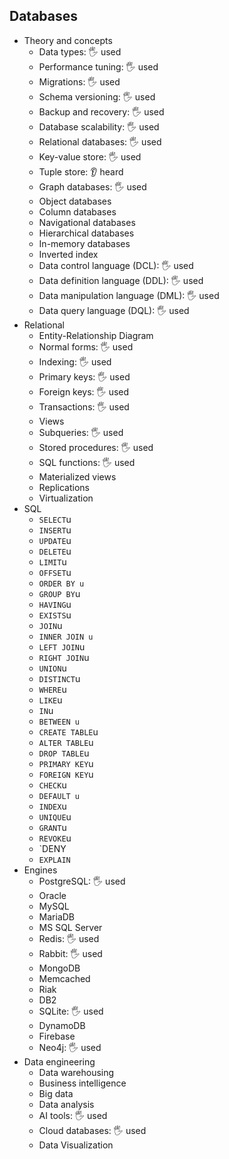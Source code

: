 ## Databases

- Theory and concepts
  - Data types: 🖐️ used
  - Performance tuning: 🖐️ used
  - Migrations: 🖐️ used
  - Schema versioning: 🖐️ used
  - Backup and recovery: 🖐️ used
  - Database scalability: 🖐️ used
  - Relational databases: 🖐️ used
  - Key-value store: 🖐️ used
  - Tuple store: 👂 heard
  - Graph databases: 🖐️ used
  - Object databases
  - Column databases
  - Navigational databases
  - Hierarchical databases
  - In-memory databases
  - Inverted index
  - Data control language (DCL): 🖐️ used
  - Data definition language (DDL): 🖐️ used
  - Data manipulation language (DML): 🖐️ used
  - Data query language (DQL): 🖐️ used
- Relational
  - Entity-Relationship Diagram
  - Normal forms: 🖐️ used
  - Indexing: 🖐️ used
  - Primary keys: 🖐️ used
  - Foreign keys: 🖐️ used
  - Transactions: 🖐️ used
  - Views
  - Subqueries: 🖐️ used
  - Stored procedures: 🖐️ used
  - SQL functions: 🖐️ used
  - Materialized views
  - Replications
  - Virtualization
- SQL
  - `SELECT`u
  - `INSERT`u
  - `UPDATE`u
  - `DELETE`u
  - `LIMIT`u
  - `OFFSET`u
  - `ORDER BY u`
  - `GROUP BY`u
  - `HAVING`u
  - `EXISTS`u
  - `JOIN`u
  - `INNER JOIN u`
  - `LEFT JOIN`u
  - `RIGHT JOIN`u
  - `UNION`u
  - `DISTINCT`u
  - `WHERE`u
  - `LIKE`u
  - `IN`u
  - `BETWEEN u`
  - `CREATE TABLE`u
  - `ALTER TABLE`u
  - `DROP TABLE`u
  - `PRIMARY KEY`u
  - `FOREIGN KEY`u
  - `CHECK`u
  - `DEFAULT u`
  - `INDEX`u
  - `UNIQUE`u
  - `GRANT`u
  - `REVOKE`u
  - `DENY
  - `EXPLAIN`
- Engines
  - PostgreSQL: 🖐️ used
  - Oracle
  - MySQL
  - MariaDB
  - MS SQL Server
  - Redis: 🖐️ used
  - Rabbit: 🖐️ used
  - MongoDB
  - Memcached
  - Riak
  - DB2
  - SQLite: 🖐️ used
  - DynamoDB
  - Firebase
  - Neo4j: 🖐️ used
- Data engineering
  - Data warehousing
  - Business intelligence
  - Big data
  - Data analysis
  - AI tools: 🖐️ used
  - Cloud databases: 🖐️ used
  - Data Visualization
